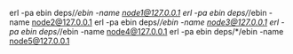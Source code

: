 erl -pa ebin deps/*/ebin -name node1@127.0.0.1
erl -pa ebin deps/*/ebin -name node2@127.0.0.1
erl -pa ebin deps/*/ebin -name node3@127.0.0.1
erl -pa ebin deps/*/ebin -name node4@127.0.0.1
erl -pa ebin deps/*/ebin -name node5@127.0.0.1